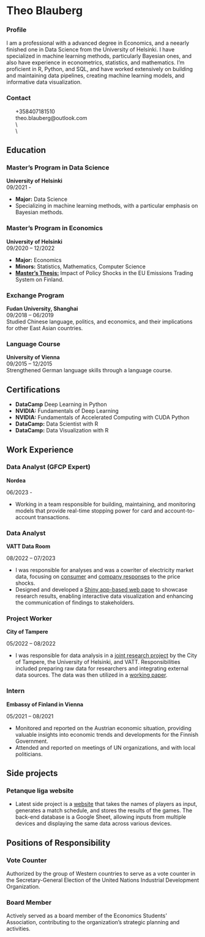 # Theo Blauberg


### Profile

I am a professional with a advanced degree in Economics, and a neearly
finished one in Data Science from the University of Helsinki. I have
specialized in machine learning methods, particularly Bayesian ones, and
also have experience in econometrics, statistics, and mathematics. I’m
proficient in R, Python, and SQL, and have worked extensively on
building and maintaining data pipelines, creating machine learning
models, and informative data visualization.

### Contact

<script src="https://kit.fontawesome.com/954a9d9f43.js" crossorigin="anonymous"></script>
<ul class="fa-ul" style="list-style-type: none;">
<li>
<i class="fa-solid fa-mobile-screen"></i> +358407181510
</li>
<li>
<i class="fa-solid fa-at"></i> theo.blauberg@outlook.com
</li>
<li>
<i class="fa-brands fa-github"></i> \<a
[Github](https://github.com/bbtheo)</a>
</li>
<li>
<i class="fa-brands fa-linkedin"></i> \<a
[Linkedin](https://www.linkedin.com/in/theo-blauberg/)</a>
</li>
</ul>

## Education

### Master’s Program in Data Science

**University of Helsinki**  
09/2021 -  

-   **Major:** Data Science
-   Specializing in machine learning methods, with a particular emphasis
    on Bayesian methods.

### Master’s Program in Economics

**University of Helsinki**  
09/2020 – 12/2022  

-   **Major:** Economics
-   **Minors:** Statistics, Mathematics, Computer Science
-   [**Master’s
    Thesis:**](https://github.com/bbtheo/gradu/blob/main/docs/bookdown-thesis.pdf)
    Impact of Policy Shocks in the EU Emissions Trading System on
    Finland.

### Exchange Program

**Fudan University, Shanghai**  
09/2018 – 06/2019  
Studied Chinese language, politics, and economics, and their
implications for other East Asian countries.

### Language Course

**University of Vienna**  
09/2015 – 12/2015  
Strengthened German language skills through a language course.

## Certifications

-   **DataCamp** Deep Learning in Python
-   **NVIDIA:** Fundamentals of Deep Learning
-   **NVIDIA:** Fundamentals of Accelerated Computing with CUDA Python
-   **DataCamp:** Data Scientist with R
-   **DataCamp:** Data Visualization with R

## Work Experience

### Data Analyst (GFCP Expert)

**Nordea**

06/2023 -

-   Working in a team responsible for building, maintaining, and
    monitoring models that provide real-time stopping power for card and
    account-to-account transactions.

### Data Analyst

**VATT Data Room**

08/2022 – 07/2023  

-   I was responsible for analyses and was a cowriter of electricity
    market data, focusing on
    [consumer](https://scholar.google.fi/citations?view_op=view_citation&hl=en&user=19yd6u0AAAAJ&sortby=pubdate&citation_for_view=19yd6u0AAAAJ:2tRrZ1ZAMYUC)
    and [company
    responses](https://scholar.google.fi/citations?view_op=view_citation&hl=en&user=19yd6u0AAAAJ&sortby=pubdate&citation_for_view=19yd6u0AAAAJ:sJsF-0ZLhtgC)
    to the price shocks.
-   Designed and developed a [Shiny app-based web
    page](https://github.com/datahuone/shiny_app) to showcase research
    results, enabling interactive data visualization and enhancing the
    communication of findings to stakeholders.

### Project Worker

**City of Tampere**

05/2022 – 08/2022

-   I was responsible for data analysis in a [joint research
    project](https://scholar.google.fi/citations?view_op=view_citation&hl=en&user=19yd6u0AAAAJ&sortby=pubdate&citation_for_view=19yd6u0AAAAJ:uDGL6kOW6j0C)
    by the City of Tampere, the University of Helsinki, and VATT.
    Responsibilities included preparing raw data for researchers and
    integrating external data sources. The data was then utilized in a
    [working
    paper](https://scholar.google.fi/citations?view_op=view_citation&hl=en&user=19yd6u0AAAAJ&sortby=pubdate&citation_for_view=19yd6u0AAAAJ:NyGDZy8z5eUC).

### Intern

**Embassy of Finland in Vienna**  

05/2021 – 08/2021  

-   Monitored and reported on the Austrian economic situation, providing
    valuable insights into economic trends and developments for the
    Finnish Government.
-   Attended and reported on meetings of UN organizations, and with
    local politicians.

## Side projects

### Petanque liga website

-   Latest side project is a
    [website](https://theoblauberg.shinyapps.io/petanque_liga/) that
    takes the names of players as input, generates a match schedule, and
    stores the results of the games. The back-end database is a Google
    Sheet, allowing inputs from multiple devices and displaying the same
    data across various devices.

## Positions of Responsibility

### Vote Counter

Authorized by the group of Western countries to serve as a vote counter
in the Secretary-General Election of the United Nations Industrial
Development Organization.

### Board Member

Actively served as a board member of the Economics Students’
Association, contributing to the organization’s strategic planning and
activities.
